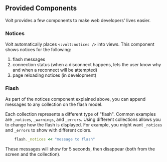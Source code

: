 ## Provided Components

Volt provides a few components to make web developers' lives easier.

### Notices

Volt automatically places ```<:volt:notices />``` into views.  This component shows notices for the following:

1. flash messages
2. connection status (when a disconnect happens, lets the user know why and when a reconnect will be attempted)
3. page reloading notices (in development)

### Flash

As part of the notices component explained above, you can append messages to any collection on the flash model.

Each collection represents a different type of "flash".  Common examples are ```_notices```, ```_warnings```, and ```_errors```.  Using different collections allows you to change how the flash is displayed.  For example, you might want ```_notices``` and ```_errors``` to show with different colors.

```ruby
    flash._notices << "message to flash"
```

These messages will show for 5 seconds, then disappear (both from the screen and the collection).
